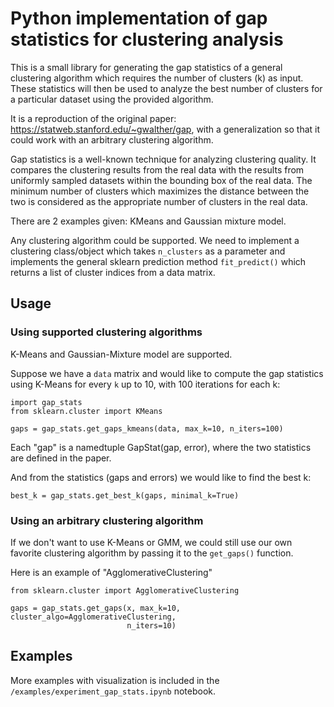 # Python implementation of gap statistics for clustering analysis

This is a small library for generating the gap statistics of a general
clustering algorithm which requires the number of clusters (k) as input. These
statistics will then be used to analyze the best number of clusters for a
particular dataset using the provided algorithm.

It is a reproduction of the original paper: https://statweb.stanford.edu/~gwalther/gap, with a generalization so that it could work with an arbitrary clustering algorithm.

Gap statistics is a well-known technique for analyzing clustering quality. It compares the clustering results from the real data with the results from uniformly sampled datasets within the bounding box of the real data. The minimum number of clusters which maximizes the distance between the two is considered as the appropriate number of clusters in the real data.

There are 2 examples given: KMeans and Gaussian mixture model.

Any clustering algorithm could be supported. We need to implement a clustering
class/object which takes `n_clusters` as a parameter and implements the general sklearn
prediction method `fit_predict()` which returns a list of cluster indices from a
data matrix.

## Usage

### Using supported clustering algorithms

K-Means and Gaussian-Mixture model are supported.

Suppose we have a `data` matrix and would like to compute the gap statistics
using K-Means for every `k` up to 10, with 100 iterations for each k:

```
import gap_stats
from sklearn.cluster import KMeans

gaps = gap_stats.get_gaps_kmeans(data, max_k=10, n_iters=100)
```

Each "gap" is a namedtuple GapStat(gap, error), where the two statistics are defined in the paper.

And from the statistics (gaps and errors) we would like to find the best k:

```
best_k = gap_stats.get_best_k(gaps, minimal_k=True)
```

### Using an arbitrary clustering algorithm

If we don't want to use K-Means or GMM, we could still use our own favorite clustering algorithm by passing it to the `get_gaps()` function.

Here is an example of "AgglomerativeClustering"

```
from sklearn.cluster import AgglomerativeClustering

gaps = gap_stats.get_gaps(x, max_k=10, cluster_algo=AgglomerativeClustering,
                          n_iters=10)
```

## Examples

More examples with visualization is included in the `/examples/experiment_gap_stats.ipynb` notebook.
